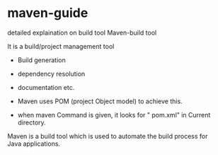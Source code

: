 # maven-guide
detailed explaination on build tool
Maven-build tool

It is a  build/project management tool

* Build generation

* dependency resolution

* documentation etc.

* Maven uses POM (project Object model) to achieve this.

* when maven Command is given, it looks for " pom.xml" in Current directory.

Maven is a build tool which is used to automate the build process for Java applications.